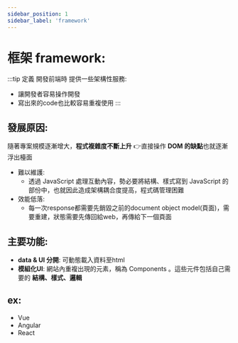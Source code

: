 ```yaml
---
sidebar_position: 1
sidebar_label: 'framework'
---
```


# 框架 framework:
:::tip 定義
開發前端時 提供一些架構性服務:
- 讓開發者容易操作開發
- 寫出來的code也比較容易重複使用
:::
## 發展原因: 
隨著專案規模逐漸增大，**程式複雜度不斷上升** :point_right:直接操作 **DOM 的缺點**也就逐漸浮出檯面
-  難以維護: 
    -  透過 JavaScript 處理互動內容，勢必要將結構、樣式寫到 JavaScript 的部份中，也就因此造成架構耦合度提高，程式碼管理困難
-  效能低落: 
    -  每一次response都需要先銷毀之前的document object model(頁面)，需要重建，狀態需要先傳回給web，再傳給下一個頁面
## 主要功能: 
- **data & UI 分開**: 可動態載入資料至html
- **模組化UI**: 網站內重複出現的元素，稱為 Components 。這些元件包括自己需要的 **結構、樣式、邏輯**
## ex: 
- Vue
- Angular
- React